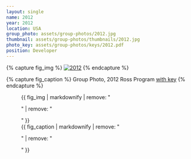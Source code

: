 ```yaml
---
layout: single
name: 2012
year: 2012
location: USA
group_photo: assets/group-photos/2012.jpg
thumbnail: assets/group-photos/thumbnails/2012.jpg
photo_key: assets/group-photos/keys/2012.pdf
position: Developer
---
```

{% capture fig_img %}
[![2012](/assets/group-photos/2012.jpg)](/assets/group-photos/keys/2012.pdf)
{% endcapture %}

{% capture fig_caption %}
Group Photo, 2012 Ross Program [with key](/assets/group-photos/keys/2012.pdf)
{% endcapture %}

<figure>
  {{ fig_img | markdownify | remove: "<p>" | remove: "</p>" }}
  <figcaption>{{ fig_caption | markdownify | remove: "<p>" | remove: "</p>" }}</figcaption>
</figure>
